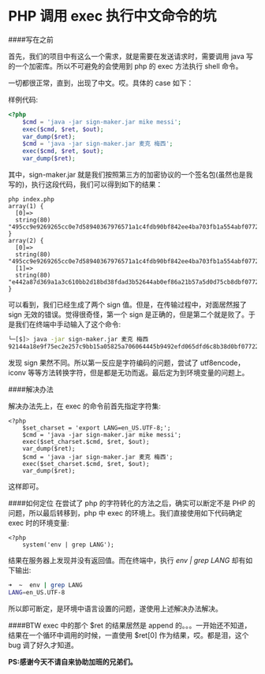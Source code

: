 PHP 调用 exec 执行中文命令的坑
===

####写在之前

首先，我们的项目中有这么一个需求，就是需要在发送请求时，需要调用 java 写的一个加密库。所以不可避免的会使用到 php 的 exec 方法执行 shell 命令。

一切都很正常，直到，出现了中文。哎。具体的 case 如下：

样例代码:

```php
<?php
    $cmd = 'java -jar sign-maker.jar mike messi';
    exec($cmd, $ret, $out);
    var_dump($ret);
    $cmd = 'java -jar sign-maker.jar 麦克 梅西';
    exec($cmd, $ret, $out);
    var_dump($ret);
```

其中，sign-maker.jar 就是我们按照第三方的加密协议的一个签名包(虽然也是我写的)，执行这段代码，我们可以得到如下的结果：

```
php index.php
array(1) {
  [0]=>
  string(80) "495cc9e9269265cc0e7d58940367976571a1c4fdb90bf842ee4ba703fb1a554abf0772218e29d3d8"
}
array(2) {
  [0]=>
  string(80) "495cc9e9269265cc0e7d58940367976571a1c4fdb90bf842ee4ba703fb1a554abf0772218e29d3d8"
  [1]=>
  string(80) "e442a87d369a1a3c610bb2d18bd38fdad3b52644ab0ef86a21b57a5d0d75cb8dbf0772218e29d3d8"
}
```

可以看到，我们已经生成了两个 sign 值。但是，在传输过程中，对面居然报了 sign 无效的错误。觉得很奇怪，第一个 sign 是正确的，但是第二个就是败了。于是我们在终端中手动输入了这个命令:

```bash
└─[$]> java -jar sign-maker.jar 麦克 梅西
92144a18e9f75ec2e257c9bb15a05825a706064445b9492efd065dfd6c8b38d0bf0772218e29d3d8
```

发现 sign 果然不同。所以第一反应是字符编码的问题，尝试了 utf8encode，iconv 等等方法转换字符，但是都是无功而返。最后定为到环境变量的问题上。

####解决办法

解决办法先上，在 exec 的命令前首先指定字符集:

```
<?php
    $set_charset = 'export LANG=en_US.UTF-8;';
    $cmd = 'java -jar sign-maker.jar mike messi';
    exec($set_charset.$cmd, $ret, $out);
    var_dump($ret);
    $cmd = 'java -jar sign-maker.jar 麦克 梅西';
    exec($set_charset.$cmd, $ret, $out);
    var_dump($ret);
```

这样即可。

####如何定位
在尝试了 php 的字符转化的方法之后，确实可以断定不是 PHP 的问题，所以最后转移到，php 中 exec 的环境上。我们直接使用如下代码确定 exec 时的环境变量:

```
<?php
    system('env | grep LANG');
```

结果在服务器上发现并没有返回值。而在终端中，执行 *env | grep LANG* 却有如下输出:

```bash
➜  ~  env | grep LANG
LANG=en_US.UTF-8
```

所以即可断定，是环境中语言设置的问题，遂使用上述解决办法解决。

####BTW
exec 中的那个 $ret 的结果居然是 append 的。。。一开始还不知道，结果在一个循环中调用的时候，一直使用 $ret[0] 作为结果，哎。都是泪，这个 bug 调了好久才知道。

**PS:感谢今天不请自来协助加班的兄弟们。**

